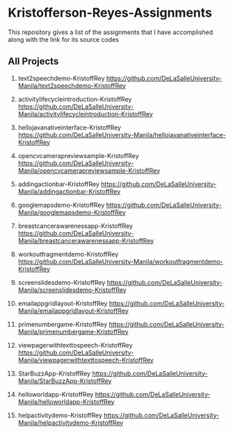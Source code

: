 # Kristofferson-Reyes-Assignments
This repository gives a list of the assignments that I have accomplished along with the link for its source codes


## All Projects

1.  text2speechdemo-KristoffRey
      https://github.com/DeLaSalleUniversity-Manila/text2speechdemo-KristoffRey

2.  activitylifecycleintroduction-KristoffRey
      https://github.com/DeLaSalleUniversity-Manila/activitylifecycleintroduction-KristoffRey

3.  hellojavanativeinterface-KristoffRey
      https://github.com/DeLaSalleUniversity-Manila/hellojavanativeinterface-KristoffRey

4.  opencvcamerapreviewsample-KristoffRey
      https://github.com/DeLaSalleUniversity-Manila/opencvcamerapreviewsample-KristoffRey

5.  addingactionbar-KristoffRey
      https://github.com/DeLaSalleUniversity-Manila/addingactionbar-KristoffRey

6.  googlemapsdemo-KristoffRey
      https://github.com/DeLaSalleUniversity-Manila/googlemapsdemo-KristoffRey

7.  breastcancerawarenessapp-KristoffRey
      https://github.com/DeLaSalleUniversity-Manila/breastcancerawarenessapp-KristoffRey

8.  workoutfragmentdemo-KristoffRey
      https://github.com/DeLaSalleUniversity-Manila/workoutfragmentdemo-KristoffRey

9.  screenslidesdemo-KristoffRey
      https://github.com/DeLaSalleUniversity-Manila/screenslidesdemo-KristoffRey

10. emailappgridlayout-KristoffRey
      https://github.com/DeLaSalleUniversity-Manila/emailappgridlayout-KristoffRey

11. primenumbergame-KristoffRey
      https://github.com/DeLaSalleUniversity-Manila/primenumbergame-KristoffRey

12. viewpagerwithtexttospeech-KristoffRey
      https://github.com/DeLaSalleUniversity-Manila/viewpagerwithtexttospeech-KristoffRey

13. StarBuzzApp-KristoffRey
      https://github.com/DeLaSalleUniversity-Manila/StarBuzzApp-KristoffRey

14. helloworldapp-KristoffRey
      https://github.com/DeLaSalleUniversity-Manila/helloworldapp-KristoffRey

15. helpactivitydemo-KristoffRey
      https://github.com/DeLaSalleUniversity-Manila/helpactivitydemo-KristoffRey
